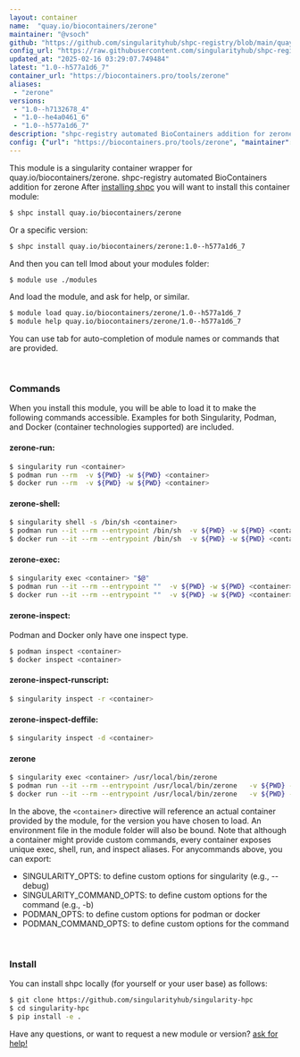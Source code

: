 ```yaml
---
layout: container
name:  "quay.io/biocontainers/zerone"
maintainer: "@vsoch"
github: "https://github.com/singularityhub/shpc-registry/blob/main/quay.io/biocontainers/zerone/container.yaml"
config_url: "https://raw.githubusercontent.com/singularityhub/shpc-registry/main/quay.io/biocontainers/zerone/container.yaml"
updated_at: "2025-02-16 03:29:07.749484"
latest: "1.0--h577a1d6_7"
container_url: "https://biocontainers.pro/tools/zerone"
aliases:
 - "zerone"
versions:
 - "1.0--h7132678_4"
 - "1.0--he4a0461_6"
 - "1.0--h577a1d6_7"
description: "shpc-registry automated BioContainers addition for zerone"
config: {"url": "https://biocontainers.pro/tools/zerone", "maintainer": "@vsoch", "description": "shpc-registry automated BioContainers addition for zerone", "latest": {"1.0--h577a1d6_7": "sha256:8cb6173b48a4cff17addedc7c7cb418a846ac39992a5bba970cf1b38b4294cd4"}, "tags": {"1.0--h7132678_4": "sha256:bf6485873c9659356c16f57d9c641534e6916e77b3d7a58089346a747f3fd72a", "1.0--he4a0461_6": "sha256:58e6efb5c3e14466d9ff20db153fd948cc619332252d92ea95f8f97e8d1f0fe2", "1.0--h577a1d6_7": "sha256:8cb6173b48a4cff17addedc7c7cb418a846ac39992a5bba970cf1b38b4294cd4"}, "docker": "quay.io/biocontainers/zerone", "aliases": {"zerone": "/usr/local/bin/zerone"}}
---
```


This module is a singularity container wrapper for quay.io/biocontainers/zerone.
shpc-registry automated BioContainers addition for zerone
After [installing shpc](#install) you will want to install this container module:


```bash
$ shpc install quay.io/biocontainers/zerone
```

Or a specific version:

```bash
$ shpc install quay.io/biocontainers/zerone:1.0--h577a1d6_7
```

And then you can tell lmod about your modules folder:

```bash
$ module use ./modules
```

And load the module, and ask for help, or similar.

```bash
$ module load quay.io/biocontainers/zerone/1.0--h577a1d6_7
$ module help quay.io/biocontainers/zerone/1.0--h577a1d6_7
```

You can use tab for auto-completion of module names or commands that are provided.

<br>

### Commands

When you install this module, you will be able to load it to make the following commands accessible.
Examples for both Singularity, Podman, and Docker (container technologies supported) are included.

#### zerone-run:

```bash
$ singularity run <container>
$ podman run --rm  -v ${PWD} -w ${PWD} <container>
$ docker run --rm  -v ${PWD} -w ${PWD} <container>
```

#### zerone-shell:

```bash
$ singularity shell -s /bin/sh <container>
$ podman run --it --rm --entrypoint /bin/sh  -v ${PWD} -w ${PWD} <container>
$ docker run --it --rm --entrypoint /bin/sh  -v ${PWD} -w ${PWD} <container>
```

#### zerone-exec:

```bash
$ singularity exec <container> "$@"
$ podman run --it --rm --entrypoint ""  -v ${PWD} -w ${PWD} <container> "$@"
$ docker run --it --rm --entrypoint ""  -v ${PWD} -w ${PWD} <container> "$@"
```

#### zerone-inspect:

Podman and Docker only have one inspect type.

```bash
$ podman inspect <container>
$ docker inspect <container>
```

#### zerone-inspect-runscript:

```bash
$ singularity inspect -r <container>
```

#### zerone-inspect-deffile:

```bash
$ singularity inspect -d <container>
```


#### zerone

```bash
$ singularity exec <container> /usr/local/bin/zerone
$ podman run --it --rm --entrypoint /usr/local/bin/zerone   -v ${PWD} -w ${PWD} <container> -c " $@"
$ docker run --it --rm --entrypoint /usr/local/bin/zerone   -v ${PWD} -w ${PWD} <container> -c " $@"
```



In the above, the `<container>` directive will reference an actual container provided
by the module, for the version you have chosen to load. An environment file in the
module folder will also be bound. Note that although a container
might provide custom commands, every container exposes unique exec, shell, run, and
inspect aliases. For anycommands above, you can export:

 - SINGULARITY_OPTS: to define custom options for singularity (e.g., --debug)
 - SINGULARITY_COMMAND_OPTS: to define custom options for the command (e.g., -b)
 - PODMAN_OPTS: to define custom options for podman or docker
 - PODMAN_COMMAND_OPTS: to define custom options for the command

<br>

### Install

You can install shpc locally (for yourself or your user base) as follows:

```bash
$ git clone https://github.com/singularityhub/singularity-hpc
$ cd singularity-hpc
$ pip install -e .
```

Have any questions, or want to request a new module or version? [ask for help!](https://github.com/singularityhub/singularity-hpc/issues)